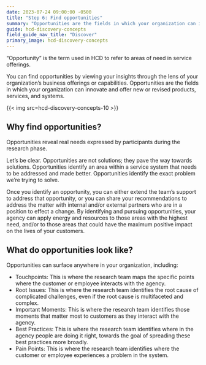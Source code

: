 ```yaml
---
date: 2023-07-24 09:00:00 -0500
title: "Step 6: Find opportunities"
summary: "Opportunities are the fields in which your organization can innovate and offer new or revised products, services, and systems."
guide: hcd-discovery-concepts
field_guide_nav_title: "Discover"
primary_image: hcd-discovery-concepts
---
```


“Opportunity” is the term used in HCD to refer to areas of need in service offerings.

You can find opportunities by viewing your insights through the lens of your organization’s business offerings or capabilities. Opportunities are the fields in which your organization can innovate and offer new or revised products, services, and systems.

{{< img src=hcd-discovery-concepts-10 >}}

## Why find opportunities?

Opportunities reveal real needs expressed by participants during the research phase.

Let’s be clear. Opportunities are not solutions; they pave the way towards solutions. Opportunities identify an area within a service system that needs to be addressed and made better. Opportunities identify the exact problem we’re trying to solve.

Once you identify an opportunity, you can either extend the team’s support to address that opportunity, or you can share your recommendations to address the matter with internal and/or external partners who are in a position to effect a change. By identifying and pursuing opportunities, your agency can apply energy and resources to those areas with the highest need, and/or to those areas that could have the maximum positive impact on the lives of your customers.


## What do opportunities look like?

Opportunities can surface anywhere in your organization, including:

- Touchpoints: This is where the research team maps the specific points where the customer or employee interacts with the agency.
- Root Issues: This is where the research team identifies the root cause of complicated challenges, even if the root cause is multifaceted and complex.
- Important Moments: This is where the research team identifies those moments that matter most to customers as they interact with the agency.
- Best Practices: This is where the research team identifies where in the agency people are doing it right, towards the goal of spreading these best practices more broadly.
- Pain Points: This is where the research team identifies where the customer or employee experiences a problem in the system.

